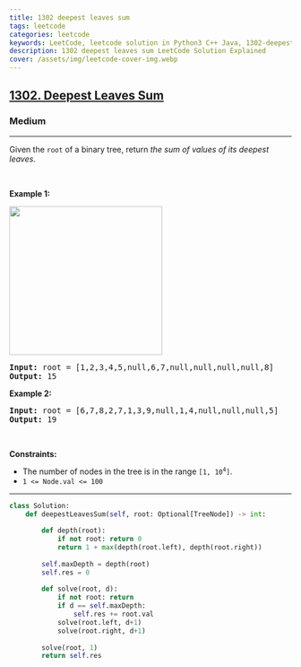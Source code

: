 ```yaml
---
title: 1302 deepest leaves sum
tags: leetcode
categories: leetcode
keywords: LeetCode, leetcode solution in Python3 C++ Java, 1302-deepest-leaves-sum solution
description: 1302 deepest leaves sum LeetCode Solution Explained
cover: /assets/img/leetcode-cover-img.webp
---
```





<h2><a href="https://leetcode.com/problems/deepest-leaves-sum/">1302. Deepest Leaves Sum</a></h2><h3>Medium</h3><hr><div>Given the <code>root</code> of a binary tree, return <em>the sum of values of its deepest leaves</em>.
<p>&nbsp;</p>
<p><strong>Example 1:</strong></p>
<img alt="" src="https://assets.leetcode.com/uploads/2019/07/31/1483_ex1.png" style="width: 273px; height: 265px;">
<pre><strong>Input:</strong> root = [1,2,3,4,5,null,6,7,null,null,null,null,8]
<strong>Output:</strong> 15
</pre>

<p><strong>Example 2:</strong></p>

<pre><strong>Input:</strong> root = [6,7,8,2,7,1,3,9,null,1,4,null,null,null,5]
<strong>Output:</strong> 19
</pre>

<p>&nbsp;</p>
<p><strong>Constraints:</strong></p>

<ul>
	<li>The number of nodes in the tree is in the range <code>[1, 10<sup>4</sup>]</code>.</li>
	<li><code>1 &lt;= Node.val &lt;= 100</code></li>
</ul>
</div>

---




```python
class Solution:
    def deepestLeavesSum(self, root: Optional[TreeNode]) -> int:
        
        def depth(root):
            if not root: return 0
            return 1 + max(depth(root.left), depth(root.right))
        
        self.maxDepth = depth(root)
        self.res = 0
        
        def solve(root, d):
            if not root: return
            if d == self.maxDepth:
                self.res += root.val
            solve(root.left, d+1)
            solve(root.right, d+1)
        
        solve(root, 1)
        return self.res
```

